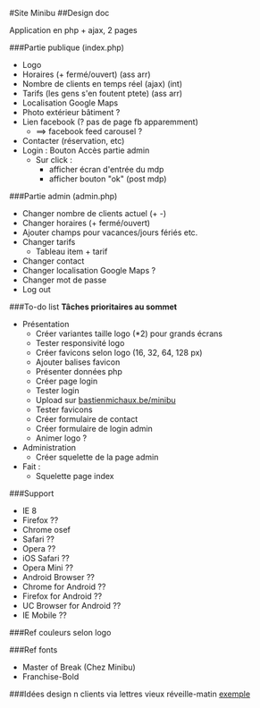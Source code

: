 
#Site Minibu
##Design doc

Application en php + ajax, 2 pages

###Partie publique (index.php)
* Logo
* Horaires (+ fermé/ouvert) (ass arr)
* Nombre de clients en temps réel (ajax) (int)
* Tarifs (les gens s'en foutent ptete) (ass arr)
* Localisation Google Maps
* Photo extérieur bâtiment ?
* Lien facebook (? pas de page fb apparemment)
  * ==> facebook feed carousel ?
* Contacter (réservation, etc)
* Login : Bouton Accès partie admin
  * Sur click :
     * afficher écran d'entrée du mdp
     * afficher bouton "ok" (post mdp)

###Partie admin (admin.php)
* Changer nombre de clients actuel (+ -)
* Changer horaires (+ fermé/ouvert)
* Ajouter champs pour vacances/jours fériés etc.
* Changer tarifs
  * Tableau item + tarif
* Changer contact
* Changer localisation Google Maps ?
* Changer mot de passe
* Log out

###To-do list
**Tâches prioritaires au sommet**

* Présentation
  * Créer variantes taille logo (*2) pour grands écrans
  * Tester responsivité logo
  * Créer favicons selon logo (16, 32, 64, 128 px)
  * Ajouter balises favicon
  * Présenter données php
  * Créer page login
  * Tester login
  * Upload sur [bastienmichaux.be/minibu](bastienmichaux.be/minibu)
  * Tester favicons
  * Créer formulaire de contact
  * Créer formulaire de login admin
  * Animer logo ?
* Administration 
  * Créer squelette de la page admin
* Fait :
  * Squelette page index

###Support
* IE 8
* Firefox ??
* Chrome osef
* Safari ??
* Opera ??
* iOS Safari ??
* Opera Mini ??
* Android Browser ??
* Chrome for Android ??
* Firefox for Android ??
* UC Browser for Android ??
* IE Mobile ??

###Ref couleurs
selon logo

###Ref fonts
* Master of Break (Chez Minibu)
* Franchise-Bold

###Idées design
n clients via lettres vieux réveille-matin
[exemple](https://upload.wikimedia.org/wikipedia/en/e/e3/Old_'75_clock_radio.jpg)


